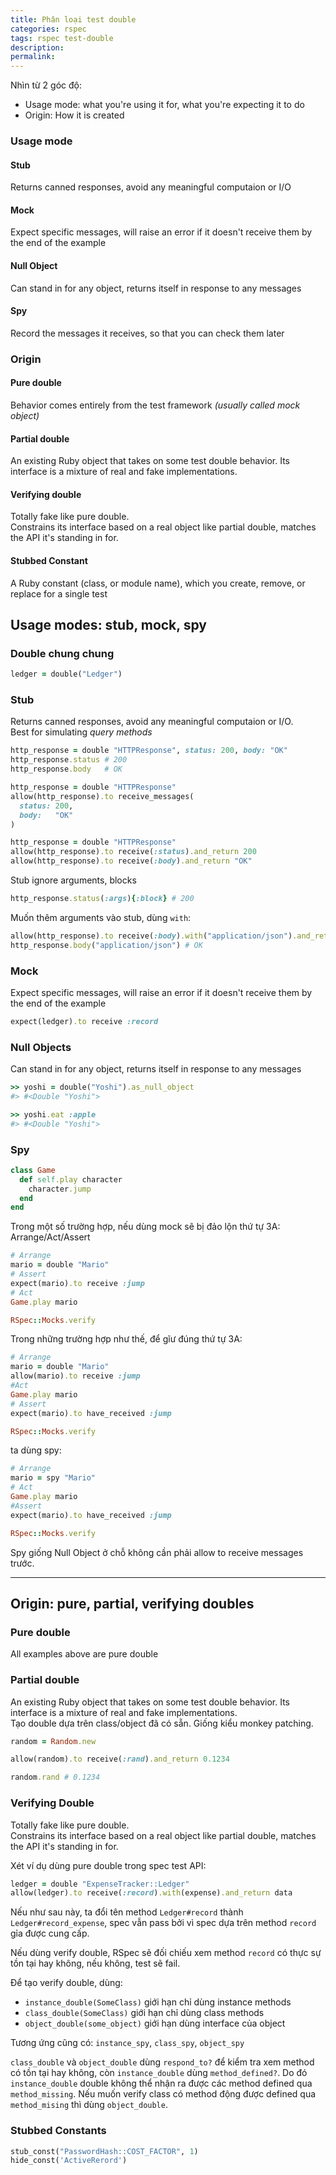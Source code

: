 ```yaml
---
title: Phân loại test double
categories: rspec
tags: rspec test-double
description: 
permalink: 
---
```

Nhìn từ 2 góc độ:  

- Usage mode: what you're using it for, what you're expecting it to do
- Origin: How it is created

### Usage mode

#### Stub
Returns canned responses, avoid any meaningful computaion or I/O

#### Mock
Expect specific messages, will raise an error if it doesn't receive them by the end of the example

#### Null Object
Can stand in for any object, returns itself in response to any messages

#### Spy
Record the messages it receives, so that you can check them later

### Origin

#### Pure double
Behavior comes entirely from the test framework *(usually called mock object)*

#### Partial double
An existing Ruby object that takes on some test double behavior. Its interface is a mixture of real and fake implementations.

#### Verifying double
Totally fake like pure double.  
Constrains its interface based on a real object like partial double, matches the API it's standing in for.  

#### Stubbed Constant
A Ruby constant (class, or module name), which you create, remove, or replace for a single test



## Usage modes: stub, mock, spy

### Double chung chung
```ruby
ledger = double("Ledger")
```

### Stub
Returns canned responses, avoid any meaningful computaion or I/O.  
Best for simulating *query methods*  

```ruby
http_response = double "HTTPResponse", status: 200, body: "OK"
http_response.status # 200
http_response.body   # OK
```
```ruby
http_response = double "HTTPResponse"
allow(http_response).to receive_messages(
  status: 200,
  body:   "OK"
)
```

```ruby
http_response = double "HTTPResponse"
allow(http_response).to receive(:status).and_return 200
allow(http_response).to receive(:body).and_return "OK"
```

Stub ignore arguments, blocks  
```ruby
http_response.status(:args){:block} # 200
```
Muốn thêm arguments vào stub, dùng `with`:  
```ruby
allow(http_response).to receive(:body).with("application/json").and_return "OK"
http_response.body("application/json") # OK
```

### Mock
Expect specific messages, will raise an error if it doesn't receive them by the end of the example  

```ruby
expect(ledger).to receive :record
```
### Null Objects
Can stand in for any object, returns itself in response to any messages  

```ruby
>> yoshi = double("Yoshi").as_null_object
#> #<Double "Yoshi">

>> yoshi.eat :apple
#> #<Double "Yoshi">
```

### Spy

```ruby
class Game
  def self.play character
    character.jump
  end
end
```
Trong một số trường hợp, nếu dùng mock sẽ bị đảo lộn thứ tự 3A: Arrange/Act/Assert  
```ruby
# Arrange
mario = double "Mario"
# Assert
expect(mario).to receive :jump
# Act
Game.play mario

RSpec::Mocks.verify
```
Trong những trường hợp như thế, để gĩư đúng thứ tự 3A:  
```ruby
# Arrange
mario = double "Mario"
allow(mario).to receive :jump
#Act
Game.play mario
# Assert
expect(mario).to have_received :jump

RSpec::Mocks.verify
```
ta dùng spy:  
```ruby
# Arrange
mario = spy "Mario"
# Act
Game.play mario
#Assert
expect(mario).to have_received :jump

RSpec::Mocks.verify
```

Spy giống Null Object ở chỗ không cần phải allow to receive messages trước.  

___

## Origin: pure, partial, verifying doubles

### Pure double
All examples above are pure double  

### Partial double
An existing Ruby object that takes on some test double behavior. Its interface is a mixture of real and fake implementations.  
Tạo double dựa trên class/object đã có sẵn. Giống kiểu monkey patching.  
```ruby
random = Random.new

allow(random).to receive(:rand).and_return 0.1234

random.rand # 0.1234
```
### Verifying Double
Totally fake like pure double.  
Constrains its interface based on a real object like partial double, matches the API it's standing in for. 

Xét ví dụ dùng pure double trong spec test API:  
```ruby
ledger = double "ExpenseTracker::Ledger"
allow(ledger).to receive(:record).with(expense).and_return data
```
Nếu như sau này, ta đổi tên method `Ledger#record` thành `Ledger#record_expense`, spec vẫn pass bởi vì spec dựa trên method `record` gỉa được cung cấp.  

Nếu dùng verify double, RSpec sẽ đối chiếu xem method `record` có thực sự tồn tại hay không, nếu không, test sẽ fail.  

Để tạo verify double, dùng:  

- `instance_double(SomeClass)` giới hạn chỉ dùng instance methods
- `class_double(SomeClass)`  giới hạn chỉ dùng class methods
- `object_double(some_object)` giới hạn dùng interface của object

Tương ứng cũng có: `instance_spy`, `class_spy`, `object_spy`  

`class_double` và `object_double` dùng `respond_to?` để kiểm tra xem method có tồn tại hay không, còn `instance_double` dùng `method_defined?`. Do đó `instance_double` double không thể nhận ra được các method defined qua `method_missing`. Nếu muốn verify class có method động được defined qua `method_mising` thì dùng `object_double`.  

### Stubbed Constants
```ruby
stub_const("PasswordHash::COST_FACTOR", 1)
hide_const('ActiveRerord')
```
